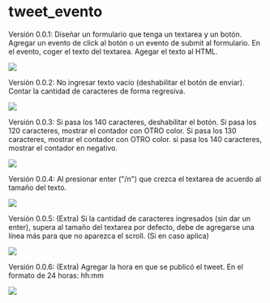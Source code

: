 # tweet_evento
Versión 0.0.1:
Diseñar un formulario que tenga un textarea y un botón.
Agregar un evento de click al botón o un evento de submit al formulario.
En el evento, coger el texto del textarea.
Agegar el texto al HTML.

![](http://3.1m.yt/v_P6Ljg.jpg)

Versión 0.0.2:
No ingresar texto vacío (deshabilitar el botón de enviar).
Contar la cantidad de caracteres de forma regresiva.

![](http://1.1m.yt/ZWUaTSR.jpg)

Versión 0.0.3:
Si pasa los 140 caracteres, deshabilitar el botón.
Si pasa los 120 caracteres, mostrar el contador con OTRO color.
Si pasa los 130 caracteres, mostrar el contador con OTRO color.
si pasa los 140 caracteres, mostrar el contador en negativo.

![](http://2.1m.yt/riWjcvI.jpg)

Versión 0.0.4:
Al presionar enter ("/n") que crezca el textarea de acuerdo al tamaño del texto.

![](http://1.1m.yt/KUSRKqz.jpg)

Versión 0.0.5: (Extra)
Si la cantidad de caracteres ingresados (sin dar un enter), supera al tamaño del textarea por defecto, 
debe de agregarse una línea más para que no aparezca el scroll. (Si en caso aplica)

![](http://4.1m.yt/IiKSn6K.jpg)

Versión 0.0.6: (Extra)
Agregar la hora en que se publicó el tweet. En el formato de 24 horas: hh:mm

![](http://1.1m.yt/KUSRKqz.jpg)
